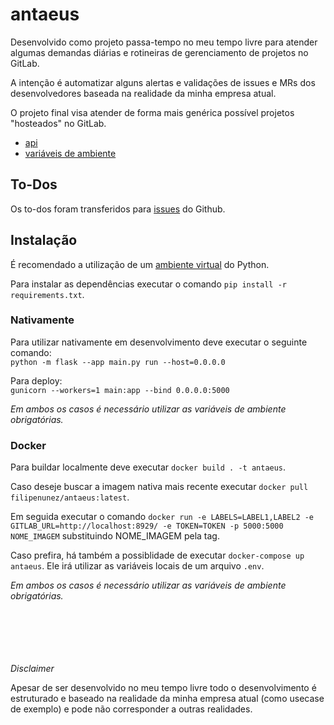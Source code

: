 # antaeus

Desenvolvido como projeto passa-tempo no meu tempo livre para atender algumas demandas diárias e rotineiras de gerenciamento de projetos no GitLab.

A intenção é automatizar alguns alertas e validações de issues e MRs dos desenvolvedores baseada na realidade da minha empresa atual.

O projeto final visa atender de forma mais genérica possível projetos "hosteados" no GitLab.

-   [api](https://github.com/fnunezzz/antaeus/blob/main/docs/api.md)
-   [variáveis de ambiente](https://github.com/fnunezzz/antaeus/blob/main/docs/environment.md)

## To-Dos

Os to-dos foram transferidos para [issues](https://github.com/fnunezzz/antaeus/issues) do Github.

## Instalação

É recomendado a utilização de um [ambiente virtual](https://docs.python.org/3/library/venv.html) do Python.

Para instalar as dependências executar o comando `pip install -r requirements.txt`.

### Nativamente

Para utilizar nativamente em desenvolvimento deve executar o seguinte comando: \
`python -m flask --app main.py run --host=0.0.0.0`

Para deploy: \
`gunicorn --workers=1 main:app --bind 0.0.0.0:5000`

_Em ambos os casos é necessário utilizar as variáveis de ambiente obrigatórias._

### Docker

Para buildar localmente deve executar `docker build . -t antaeus`.

Caso deseje buscar a imagem nativa mais recente executar `docker pull filipenunez/antaeus:latest`.

Em seguida executar o comando `docker run -e LABELS=LABEL1,LABEL2 -e GITLAB_URL=http://localhost:8929/ -e TOKEN=TOKEN -p 5000:5000 NOME_IMAGEM` substituindo NOME_IMAGEM pela tag.

Caso prefira, há também a possiblidade de executar `docker-compose up antaeus`. Ele irá utilizar as variáveis locais de um arquivo `.env`.

_Em ambos os casos é necessário utilizar as variáveis de ambiente obrigatórias._

\
\
\
\
\
_Disclaimer_

Apesar de ser desenvolvido no meu tempo livre todo o desenvolvimento é estruturado e baseado na realidade da minha empresa atual (como usecase de exemplo) e pode não corresponder a outras realidades.
